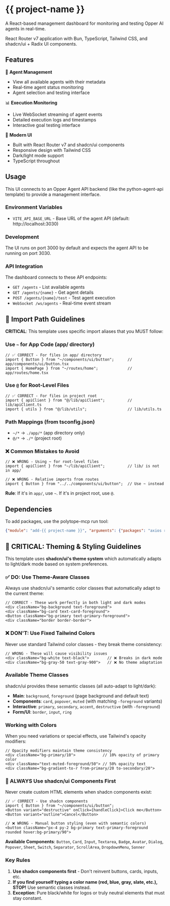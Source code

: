 # {{ project-name }}

A React-based management dashboard for monitoring and testing Opper AI agents in real-time.

React Router v7 application with Bun, TypeScript, Tailwind CSS, and shadcn/ui + Radix UI components.

## Features

🤖 **Agent Management**
- View all available agents with their metadata
- Real-time agent status monitoring
- Agent selection and testing interface

📊 **Execution Monitoring**
- Live WebSocket streaming of agent events
- Detailed execution logs and timestamps
- Interactive goal testing interface

🎨 **Modern UI**
- Built with React Router v7 and shadcn/ui components
- Responsive design with Tailwind CSS
- Dark/light mode support
- TypeScript throughout

## Usage

This UI connects to an Opper Agent API backend (like the python-agent-api template) to provide a management interface.

### Environment Variables

- `VITE_API_BASE_URL` - Base URL of the agent API (default: http://localhost:3030)

### Development

The UI runs on port 3000 by default and expects the agent API to be running on port 3030.

### API Integration

The dashboard connects to these API endpoints:
- `GET /agents` - List available agents
- `GET /agents/{name}` - Get agent details  
- `POST /agents/{name}/test` - Test agent execution
- `WebSocket /ws/agents` - Real-time event stream

## 📁 Import Path Guidelines

**CRITICAL**: This template uses specific import aliases that you MUST follow:

### Use `~` for App Code (app/ directory)
```tsx
// ✅ CORRECT - For files in app/ directory
import { Button } from "~/components/ui/button";      // app/components/ui/button.tsx
import { HomePage } from "~/routes/home";             // app/routes/home.tsx
```

### Use `@` for Root-Level Files
```tsx
// ✅ CORRECT - For files in project root
import { apiClient } from "@/lib/apiClient";          // lib/apiClient.ts
import { utils } from "@/lib/utils";                  // lib/utils.ts
```

### Path Mappings (from tsconfig.json)
- `~/*` → `./app/*` (app directory only)
- `@/*` → `./*` (project root)

### ❌ Common Mistakes to Avoid
```tsx
// ❌ WRONG - Using ~ for root-level files
import { apiClient } from "~/lib/apiClient";          // lib/ is not in app/

// ❌ WRONG - Relative imports from routes
import { Button } from "../../components/ui/button";  // Use ~ instead
```

**Rule**: If it's in `app/`, use `~`. If it's in project root, use `@`.

## Dependencies
To add packages, use the polytope-mcp run tool:
```json
{"module": "add-{{ project-name }}", "arguments": {"packages": "axios react-query"}}
```

## 🎨 CRITICAL: Theming & Styling Guidelines

This template uses **shadcn/ui's theme system** which automatically adapts to light/dark mode based on system preferences.

### ✅ DO: Use Theme-Aware Classes
Always use shadcn/ui's semantic color classes that automatically adapt to the current theme:

```tsx
// CORRECT - These work perfectly in both light and dark modes
<div className="bg-background text-foreground">
<div className="bg-card text-card-foreground">
<Button className="bg-primary text-primary-foreground">
<div className="border border-border">
```

### ❌ DON'T: Use Fixed Tailwind Colors
Never use standard Tailwind color classes - they break theme consistency:

```tsx
// WRONG - These will cause visibility issues
<div className="bg-white text-black">        // ❌ Breaks in dark mode
<div className="bg-gray-50 text-gray-900">   // ❌ No theme adaptation
```

### Available Theme Classes
shadcn/ui provides these semantic classes (all auto-adapt to light/dark):
- **Main**: `background`, `foreground` (page background and default text)
- **Components**: `card`, `popover`, `muted` (with matching `-foreground` variants)
- **Interactive**: `primary`, `secondary`, `accent`, `destructive` (with `-foreground`)
- **Form/UI**: `border`, `input`, `ring`

### Working with Colors
When you need variations or special effects, use Tailwind's opacity modifiers:
```tsx
// Opacity modifiers maintain theme consistency
<div className="bg-primary/10">            // 10% opacity of primary color
<div className="text-muted-foreground/50"> // 50% opacity text
<div className="bg-gradient-to-r from-primary/20 to-secondary/20">
```

### 🚨 ALWAYS Use shadcn/ui Components First
Never create custom HTML elements when shadcn components exist:

```tsx
// ✅ CORRECT - Use shadcn components
import { Button } from "~/components/ui/button";
<Button variant="destructive" onClick={handleClick}>Click me</Button>
<Button variant="outline">Cancel</Button>

// ❌ WRONG - Manual button styling (even with semantic colors)
<button className="px-4 py-2 bg-primary text-primary-foreground rounded hover:bg-primary/90">
```

**Available Components**: `Button`, `Card`, `Input`, `Textarea`, `Badge`, `Avatar`, `Dialog`, `Popover`, `Sheet`, `Switch`, `Separator`, `ScrollArea`, `DropdownMenu`, `Sonner`

### Key Rules
1. **Use shadcn components first** - Don't reinvent buttons, cards, inputs, etc.
2. **If you find yourself typing a color name (red, blue, gray, slate, etc.), STOP!** Use semantic classes instead.
3. **Exception**: Pure black/white for logos or truly neutral elements that must stay constant.
